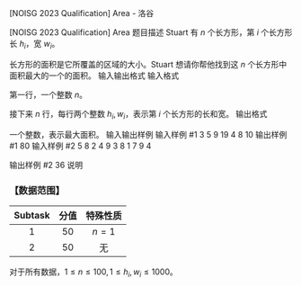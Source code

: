 



[NOISG 2023 Qualification] Area - 洛谷














[NOISG 2023 Qualification] Area
题目描述
Stuart 有 $n$ 个长方形，第 $i$ 个长方形长 $h_i$，宽 $w_i$。

长方形的面积是它所覆盖的区域的大小。Stuart 想请你帮他找到这 $n$ 个长方形中面积最大的一个的面积。
输入输出格式
输入格式

第一行，一个整数 $n$。

接下来 $n$ 行，每行两个整数 $h_i,w_i$，表示第 $i$ 个长方形的长和宽。
输出格式

一个整数，表示最大面积。
输入输出样例
输入样例 #1
3
5 9
19 4
8 10
输出样例 #1
80
输入样例 #2
5
8 2
4 9
3 8
1 7
9 4

输出样例 #2
36
说明
### 【数据范围】

|$\text{Subtask}$|分值|特殊性质|
|:-:|:-:|:-:|
|$1$|$50$|$n=1$|
|$2$|$50$|无|

对于所有数据，$1\le n\le100,1\le h_i,w_i\le1000$。






